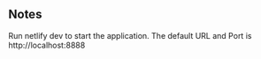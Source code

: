 ## Notes
Run netlify dev to start the application. 
The default URL and Port is http://localhost:8888
